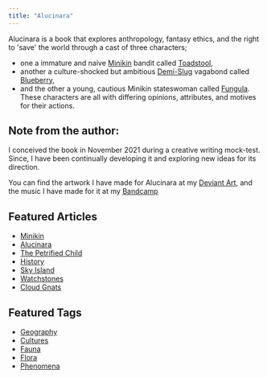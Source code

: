```yaml
---
title: "Alucinara"
---
```

Alucinara is a book that explores anthropology, fantasy ethics, and the right to 'save' the world through a cast of three characters;
- one a immature and naive [Minikin](species/fauna/minikin.md) bandit called [Toadstool](characters/toadstool.md),
- another a culture-shocked but ambitious [Demi-Slug](species/demi-slug.md) vagabond called [Blueberry](characters/blueberry.md),
- and the other a young, cautious Minikin stateswoman called [Fungula](characters/fungula.md).
These characters are all with differing opinions, attributes, and motives for their actions.

## Note from the author:
I conceived the book in November 2021 during a creative writing mock-test. Since, I have been continually developing it and exploring new ideas for its direction.

You can find the artwork I have made for Alucinara at my [Deviant Art](https://www.deviantart.com/pyxelmusic), and the music I have made for it at my [Bandcamp](https://pyxelm.bandcamp.com)

## Featured Articles
- [Minikin](species/fauna/minikin.md)
- [Alucinara](phenomena/alucinara.md)
- [The Petrified Child](deities/the-petrified-child.md)
- [History](lore/history.old.md)
- [Sky Island](phenomena/sky-islands.md)
- [Watchstones](phenomena/watchstones.md)
- [Cloud Gnats](phenomena/cloud-gnats.md)

## Featured Tags
- [Geography](tags/geography)
- [Cultures](tags/culture)
- [Fauna](tags/fauna)
- [Flora](tags/flora)
- [Phenomena](tags/phenomena)